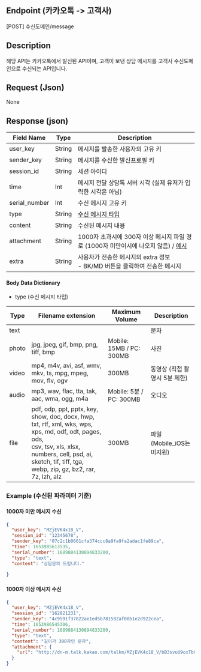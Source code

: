 ## Endpoint (카카오톡 -> 고객사)

[POST] 수신도메인/message

## Description
해당 API는 카카오톡에서 발신된 API이며, 고객이 보낸 상담 메시지를 고객사 수신도메인으로 수신되는 API입니다.

## Request (Json)

None

## Response (json)

| Field Name                                                                                              | Type   | Description                                                                                                                         |
|---------------------------------------------------------------------------------------------------------|--------|-------------------------------------------------------------------------------------------------------------------------------------|
| user_key                                                                                                | String | 메시지를 발송한 사용자의 고유 키                                                                                                                  |
| sender_key                                                                                              | String | 메시지를 수신한 발신프로필 키                                                                                                                    |
| session_id                                                                                              | String | 세션 아이디                                                                                                                              |
| time                                                                                                    | Int    | 메시지 전달 상담톡 서버 시각 (실제 유저가 입력한 시각은 아님)                                                                                                |
| <a id="kakao_counseloing_webhook-counsel_data_reception-chat_reception-serial_number"></a>serial_number | Int    | 수신 메시지 고유 키                                                                                                                         |
| type                                                                                                    | String | [수신 메시지 타입](#kakao_counseloing_webhook-counsel_data_reception-chat_reception-dict-type)                                             |
| content                                                                                                 | String | 수신된 메시지 내용                                                                                                                          |
| attachment                                                                                              | String | 1000자 초과시에 300자 이상 메시지 파일 경로 (1000자 미만이시에 나오지 않음) / [예시](#kakao_counseloing_webhook-counsel_data_reception-chat_reception-1000more) |
| extra                                                                                                   | String | 사용자가 전송한 메시지의 extra 정보<br>- BK/MD 버튼을 클릭하여 전송한 메시지                                                                                  |

#### Body Data Dictionary
- <a id="kakao_counseloing_webhook-counsel_data_reception-chat_reception-dict-type"></a> type (수신 메시지 타입)

| Type  | Filename extension                                                                                                                                                                                                     | Maximum Volume            | Description           |
|-------|------------------------------------------------------------------------------------------------------------------------------------------------------------------------------------------------------------------------|---------------------------|-----------------------|
| text  |                                                                                                                                                                                                                        |                           | 문자                    |
| photo | jpg, jpeg, gif, bmp, png, tiff, bmp                                                                                                                                                                                    | Mobile: 15MB / PC: 300MB  | 사진                    |
| video | mp4, m4v, avi, asf, wmv, mkv, ts, mpg, mpeg, mov, flv, ogv                                                                                                                                                             | 300MB                     | 동영상 (직접 촬영시 5분 제한)    |
| audio | mp3, wav, flac, tta, tak, aac, wma, ogg, m4a                                                                                                                                                                           | Mobile: 5분 / PC: 300MB    | 오디오                   |
| file  | pdf, odp, ppt, pptx, key, show, doc, docx, hwp, txt, rtf, xml, wks, wps, xps, md, odf, odt, pages, ods,<br> csv, tsv, xls, xlsx, numbers, cell, psd, ai, sketch, tif, tiff, tga, webp, zip, gz, bz2, rar, 7z, lzh, alz | 300MB                     | 파일 (Mobile_iOS는 미지원)  |

### Example (수신된 파라미터 기준)
#### 1000자 미만 메시지 수신
```json
{
  "user_key": "MZjEVK4x18_V",
  "session_id": "12345678",
  "sender_key": "07c2c1b0661cfa374ccc8a9fa9fa2adac1fe89ca",
  "time": 1653985613535,
  "serial_number": 1689884130894833200,
  "type": "text",
  "content": "상담문의 드립니다."
  
}
```
#### <a id="kakao_counseloing_webhook-counsel_data_reception-chat_reception-1000more"></a>1000자 이상 메시지 수신
```json
{
  "user_key": "MZjEVK4x18_V",
  "session_id": "162821231",
  "sender_key": "4c9591f37822ae1ed5b781582af08b1e2d922cea",
  "time": 1653986545306,
  "serial_number": 1689884130894833200,
  "type": "text",
  "content": "길이가 300자인 문자",
  "attachment": {
    "url": "http://dn-m.talk.kakao.com/talkm/MZjEVK4x18_V/bB3svuU9oxTb0kJfCvvKr1/t_e70444142ffe.txt"
  }
}
```